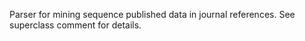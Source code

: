 Parser for mining sequence published data in journal references. See superclass comment for details.


